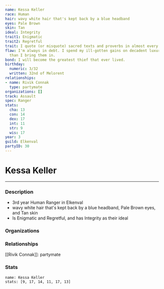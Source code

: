 ```yaml
---
name: Kessa Keller
race: Human
hair: wavy white hair that's kept back by a blue headband
eyes: Pale Brown
skin: Tan
ideal: Integrity
trait1: Enigmatic
trait2: Regretful
trait: I quote (or misquote) sacred texts and proverbs in almost every situation.
flaw: I'm always in debt. I spend my ill-gotten gains on decadent luxuries faster
  than I bring them in.
bond: I will become the greatest thief that ever lived.
birthday:
  numeric: 3/32
  written: 32nd of Melorent
relationships:
- name: Rivik Connak
  type: partymate
organizations: []
track: Assault
spec: Ranger
stats:
  cha: 13
  con: 14
  dex: 17
  int: 11
  str: 9
  wis: 17
year: 3
guild: Elkenval
partyID: 30
---
```

# Kessa Keller
---
### Description
- 3rd year Human Ranger in Elkenval
- wavy white hair that's kept back by a blue headband, Pale Brown eyes, and Tan skin
- Is Enigmatic and Regretful, and has Integrity as their ideal

### Organizations
### Relationships
[[Rivik Connak]]: partymate
### Stats
```statblock
name: Kessa Keller
stats: [9, 17, 14, 11, 17, 13]
```